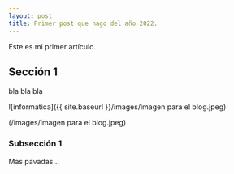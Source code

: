 ```yaml
---
layout: post
title: Primer post que hago del año 2022.
---
```


Este es mi primer artículo.

## Sección 1

bla bla bla

![informática]({{ site.baseurl }}/images/imagen para el blog.jpeg)

(/images/imagen para el blog.jpeg)

### Subsección 1

Mas pavadas...
